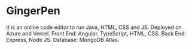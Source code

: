 # GingerPen
It is an online code editor to run Java,  HTML, CSS and JS. Deployed on Azure and Vercel. Front End: Angular, TypeScript, HTML, CSS. Back End: Express, Node JS. Database: MongoDB Atlas.
